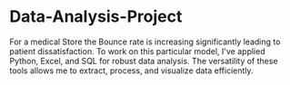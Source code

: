 # Data-Analysis-Project
For a medical Store the Bounce rate is increasing significantly leading to patient dissatisfaction. To work on this particular model, I've applied Python, Excel, and SQL for robust data analysis. The versatility of these tools allows me to extract, process, and visualize data efficiently.
